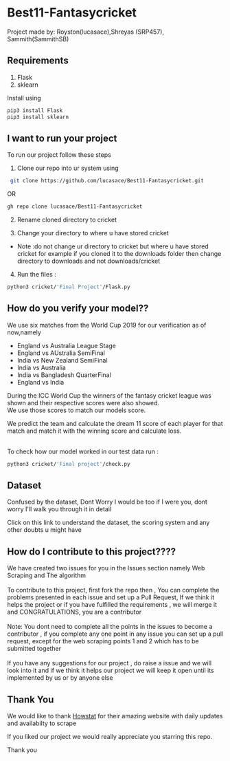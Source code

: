 # Best11-Fantasycricket

Project made by: Royston(lucasace),Shreyas (SRP457), Sammith(SammithSB)</br>

## Requirements

1. Flask
2. sklearn

Install using </br>
```bash
pip3 install Flask
pip3 install sklearn
```

## I want to run your project

To run our project follow these steps

1. Clone our repo into ur system using 
 ```bash
  git clone https://github.com/lucasace/Best11-Fantasycricket.git
  ```
  OR
 
 ```bash
 gh repo clone lucasace/Best11-Fantasycricket
 
 ```
 
2. Rename cloned directory to cricket

3. Change your directory to where u have stored cricket
 * Note :do not change ur directory to cricket but where u have stored cricket 
          for example if you cloned it to the downloads folder then change directory to downloads and not downloads/cricket
          
4. Run the files : 
```bash
python3 cricket/'Final Project'/Flask.py

```

## How do you verify your model??

We use six matches from the World Cup 2019 for our verification as of now,namely

* England vs Australia League Stage
* England vs AUstralia SemiFinal
* India vs New Zealand SemiFinal
* India vs Australia
* India vs Bangladesh QuarterFinal
* England vs India

During the ICC World Cup the winners of the fantasy cricket league was shown and their respective scores were also showed.
</br>We use those scores to match our models score.

We predict the team and calculate the dream 11 score of each player for that match and match it with the winning score and calculate loss.   
</br>

To check how our model worked in our test data run : 

```bash
python3 cricket/'Final project'/check.py 

```
## Dataset

Confused by the dataset, Dont Worry I would be too if I were you, dont worry I'll walk you through it in detail

Click on this link to understand the dataset, the scoring system and any other doubts u might have

## How do I contribute to this project????

We have created two issues for you in the Issues section namely Web Scraping and The algorithm </br></br>
To contribute to this project, first fork the repo then , You can complete the problems presented in each issue and set up a Pull Request, If we think it helps the project or if you have fulfilled the requirements , we will merge it and CONGRATULATIONS, you are a contributor</br></br>
Note: You dont need to complete all the points in the issues to become a contributor , if you complete any one point in any issue you can set up a pull request, except for the web scraping points 1 and 2 which has to be submitted together
</br></br>
If you have any suggestions for our project , do raise a issue and we will look into it and if we think it helps our project we will keep it open until its implemented by us or by anyone else    

## Thank You 

We would like to thank [Howstat](howstat.com) for their amazing website with daily updates and availabilty to scrape 

If you liked our project we would really appreciate you starring this repo.

Thank you
